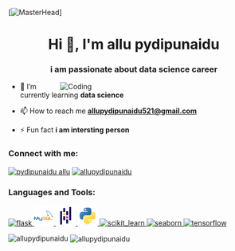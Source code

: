 [![MasterHead](https://miro.medium.com/max/828/1*14v1pUZwr516557dpS-oYw.webp)]
<h1 align="center">Hi 👋, I'm allu pydipunaidu</h1>
<h3 align="center">i am passionate about data science career</h3>
<img align="right" alt="Coding" width="400" src=https://miro.medium.com/max/828/1*mgXvzNcwfpnBawI6XTkVRg.webp>


- 🌱 I’m currently learning **data science**

- 📫 How to reach me **allupydipunaidu521@gmail.com**

- ⚡ Fun fact **i am intersting person**

<h3 align="left">Connect with me:</h3>
<p align="left">
<a href="https://linkedin.com/in/pydipunaidu allu" target="blank"><img align="center" src="https://raw.githubusercontent.com/rahuldkjain/github-profile-readme-generator/master/src/images/icons/Social/linked-in-alt.svg" alt="pydipunaidu allu" height="30" width="40" /></a>
<a href="https://kaggle.com/allupydipunaidu" target="blank"><img align="center" src="https://raw.githubusercontent.com/rahuldkjain/github-profile-readme-generator/master/src/images/icons/Social/kaggle.svg" alt="allupydipunaidu" height="30" width="40" /></a>
</p>

<h3 align="left">Languages and Tools:</h3>
<p align="left"> <a href="https://flask.palletsprojects.com/" target="_blank" rel="noreferrer"> <img src="https://www.vectorlogo.zone/logos/pocoo_flask/pocoo_flask-icon.svg" alt="flask" width="40" height="40"/> </a> <a href="https://www.mysql.com/" target="_blank" rel="noreferrer"> <img src="https://raw.githubusercontent.com/devicons/devicon/master/icons/mysql/mysql-original-wordmark.svg" alt="mysql" width="40" height="40"/> </a> <a href="https://pandas.pydata.org/" target="_blank" rel="noreferrer"> <img src="https://raw.githubusercontent.com/devicons/devicon/2ae2a900d2f041da66e950e4d48052658d850630/icons/pandas/pandas-original.svg" alt="pandas" width="40" height="40"/> </a> <a href="https://www.python.org" target="_blank" rel="noreferrer"> <img src="https://raw.githubusercontent.com/devicons/devicon/master/icons/python/python-original.svg" alt="python" width="40" height="40"/> </a> <a href="https://scikit-learn.org/" target="_blank" rel="noreferrer"> <img src="https://upload.wikimedia.org/wikipedia/commons/0/05/Scikit_learn_logo_small.svg" alt="scikit_learn" width="40" height="40"/> </a> <a href="https://seaborn.pydata.org/" target="_blank" rel="noreferrer"> <img src="https://seaborn.pydata.org/_images/logo-mark-lightbg.svg" alt="seaborn" width="40" height="40"/> </a> <a href="https://www.tensorflow.org" target="_blank" rel="noreferrer"> <img src="https://www.vectorlogo.zone/logos/tensorflow/tensorflow-icon.svg" alt="tensorflow" width="40" height="40"/> </a> </p>

<p><img align="left" src="https://github-readme-stats.vercel.app/api/top-langs?username=allupydipunaidu&show_icons=true&locale=en&layout=compact" alt="allupydipunaidu" /></p>

<p>&nbsp;<img align="center" src="https://github-readme-stats.vercel.app/api?username=allupydipunaidu&show_icons=true&locale=en" alt="allupydipunaidu" /></p>
